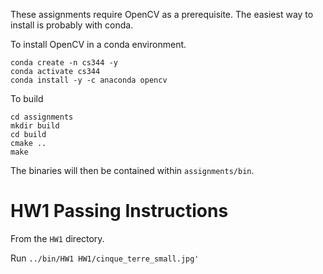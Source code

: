 These assignments require OpenCV as a prerequisite. The easiest way to install is probably with conda.

To install OpenCV in a conda environment.
```
conda create -n cs344 -y
conda activate cs344
conda install -y -c anaconda opencv
```

To build
```
cd assignments
mkdir build
cd build
cmake ..
make
```
The binaries will then be contained within `assignments/bin`.

# HW1 Passing Instructions
From the `HW1` directory.

Run `../bin/HW1 HW1/cinque_terre_small.jpg'`